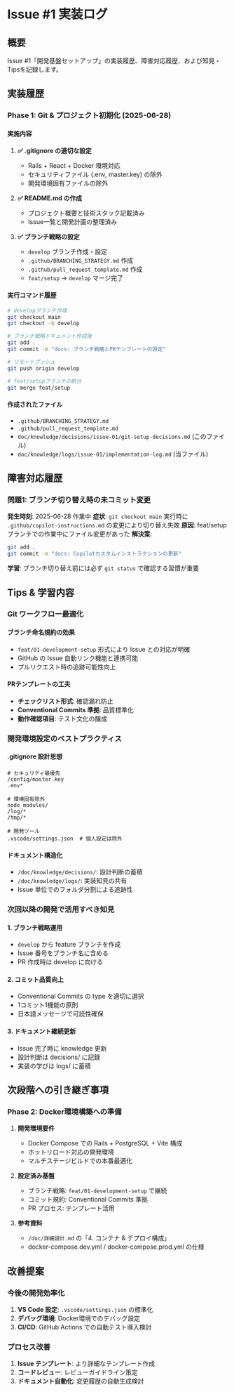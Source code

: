 # Issue #1 実装ログ

## 概要
Issue #1「開発基盤セットアップ」の実装履歴、障害対応履歴、および知見・Tipsを記録します。

## 実装履歴

### Phase 1: Git & プロジェクト初期化 (2025-06-28)

#### 実施内容
1. **✅ .gitignore の適切な設定**
   - Rails + React + Docker 環境対応
   - セキュリティファイル (.env, master.key) の除外
   - 開発環境固有ファイルの除外

2. **✅ README.md の作成**
   - プロジェクト概要と技術スタック記載済み
   - Issue一覧と開発計画の整理済み

3. **✅ ブランチ戦略の設定**
   - `develop` ブランチ作成・設定
   - `.github/BRANCHING_STRATEGY.md` 作成
   - `.github/pull_request_template.md` 作成
   - `feat/setup` → `develop` マージ完了

#### 実行コマンド履歴
```bash
# developブランチ作成
git checkout main
git checkout -b develop

# ブランチ戦略ドキュメント作成後
git add .
git commit -m "docs: ブランチ戦略とPRテンプレートの設定"

# リモートプッシュ
git push origin develop

# feat/setupブランチの統合
git merge feat/setup
```

#### 作成されたファイル
- `.github/BRANCHING_STRATEGY.md`
- `.github/pull_request_template.md`
- `doc/knowledge/decisions/issue-01/git-setup-decisions.md` (このファイル)
- `doc/knowledge/logs/issue-01/implementation-log.md` (当ファイル)

## 障害対応履歴

### 問題1: ブランチ切り替え時の未コミット変更
**発生時刻**: 2025-06-28 作業中
**症状**: `git checkout main` 実行時に `.github/copilot-instructions.md` の変更により切り替え失敗
**原因**: feat/setup ブランチでの作業中にファイル変更があった
**解決策**: 
```bash
git add .
git commit -m "docs: Copilotカスタムインストラクションの更新"
```
**学習**: ブランチ切り替え前には必ず `git status` で確認する習慣が重要

## Tips & 学習内容

### Git ワークフロー最適化

#### ブランチ命名規約の効果
- `feat/01-development-setup` 形式により Issue との対応が明確
- GitHub の Issue 自動リンク機能と連携可能
- プルリクエスト時の追跡可能性向上

#### PRテンプレートの工夫
- **チェックリスト形式**: 確認漏れ防止
- **Conventional Commits 準拠**: 品質標準化
- **動作確認項目**: テスト文化の醸成

### 開発環境設定のベストプラクティス

#### .gitignore 設計思想
```gitignore
# セキュリティ最優先
/config/master.key
.env*

# 環境固有除外
node_modules/
/log/*
/tmp/*

# 開発ツール
.vscode/settings.json  # 個人設定は除外
```

#### ドキュメント構造化
- `/doc/knowledge/decisions/`: 設計判断の蓄積
- `/doc/knowledge/logs/`: 実装知見の共有
- Issue 単位でのフォルダ分割による追跡性

### 次回以降の開発で活用すべき知見

#### 1. ブランチ戦略運用
- `develop` から feature ブランチを作成
- Issue 番号をブランチ名に含める
- PR 作成時は develop に向ける

#### 2. コミット品質向上
- Conventional Commits の type を適切に選択
- 1コミット1機能の原則
- 日本語メッセージで可読性確保

#### 3. ドキュメント継続更新
- Issue 完了時に knowledge 更新
- 設計判断は decisions/ に記録
- 実装の学びは logs/ に蓄積

## 次段階への引き継ぎ事項

### Phase 2: Docker環境構築への準備
1. **開発環境要件**
   - Docker Compose での Rails + PostgreSQL + Vite 構成
   - ホットリロード対応の開発環境
   - マルチステージビルドでの本番最適化

2. **設定済み基盤**
   - ブランチ戦略: `feat/01-development-setup` で継続
   - コミット規約: Conventional Commits 準拠
   - PR プロセス: テンプレート活用

3. **参考資料**
   - `/doc/詳細設計.md` の「4. コンテナ & デプロイ構成」
   - docker-compose.dev.yml / docker-compose.prod.yml の仕様

## 改善提案

### 今後の開発効率化
1. **VS Code 設定**: `.vscode/settings.json` の標準化
2. **デバッグ環境**: Docker環境でのデバッグ設定
3. **CI/CD**: GitHub Actions での自動テスト導入検討

### プロセス改善
1. **Issue テンプレート**: より詳細なテンプレート作成
2. **コードレビュー**: レビューガイドライン策定
3. **ドキュメント自動化**: 変更履歴の自動生成検討
